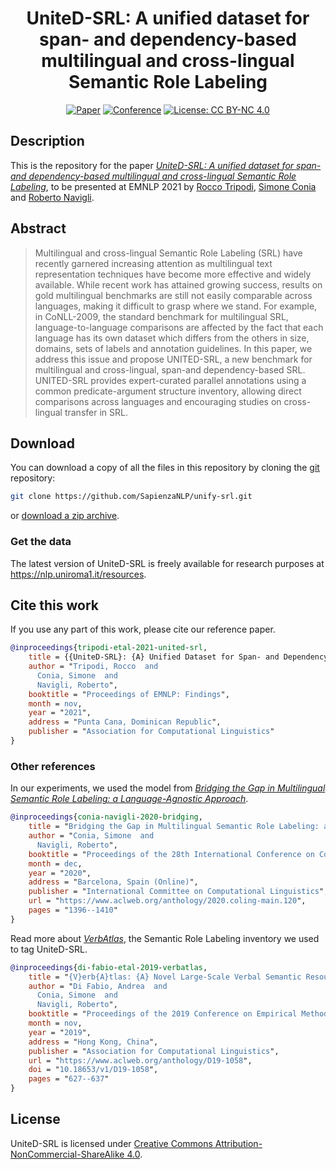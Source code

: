 <div align="center">    
 
# UniteD-SRL: A unified dataset for span- and dependency-based multilingual and cross-lingual Semantic Role Labeling

[![Paper](http://img.shields.io/badge/paper-Link-B31B1B.svg)](https://www.researchgate.net/publication/354550985_UniteD-SRL_A_Unified_Dataset_for_Span-and_Dependency-Based_Multilingual_and_Cross-Lingual_Semantic_Role_Labeling)
[![Conference](http://img.shields.io/badge/conference-EMNLP--2021-4b44ce.svg)](https://2021.emnlp.org/)
[![License: CC BY-NC 4.0](https://img.shields.io/badge/License-CC%20BY--NC--SA%204.0-lightgrey.svg)](https://creativecommons.org/licenses/by-nc-sa/4.0)

</div>

## Description
This is the repository for the paper [*UniteD-SRL: A unified dataset for span- and dependency-based multilingual and cross-lingual Semantic Role Labeling*](https://www.researchgate.net/publication/354550985_UniteD-SRL_A_Unified_Dataset_for_Span-and_Dependency-Based_Multilingual_and_Cross-Lingual_Semantic_Role_Labeling),
to be presented at EMNLP 2021 by [Rocco Tripodi](https://www.unibo.it/sitoweb/rocco.tripodi), [Simone Conia](https://c-simone.github.io) and [Roberto Navigli](https://www.diag.uniroma1.it/navigli/).


## Abstract
> Multilingual and cross-lingual Semantic Role Labeling (SRL) have recently garnered increasing attention as multilingual text representation techniques have become more effective and widely available. While recent work has attained growing success, results on gold multilingual benchmarks are still not easily comparable across languages, making it difficult to grasp where we stand. For example, in CoNLL-2009, the standard benchmark for multilingual SRL, language-to-language comparisons are affected by the fact that each language has its own dataset which differs from the others in size, domains, sets of labels and annotation guidelines. In this paper, we address this issue and propose UNITED-SRL, a new benchmark for multilingual and cross-lingual, span-and dependency-based SRL. UNITED-SRL provides expert-curated parallel annotations using a common predicate-argument structure inventory, allowing direct comparisons across languages and encouraging studies on cross-lingual transfer in SRL.

## Download
You can download a copy of all the files in this repository by cloning the
[git](https://git-scm.com/) repository:
```sh
git clone https://github.com/SapienzaNLP/unify-srl.git
```
or [download a zip archive](https://github.com/SapienzaNLP/united-srl/archive/main.zip).

### Get the data
The latest version of UniteD-SRL is freely available for research purposes at https://nlp.uniroma1.it/resources.

## Cite this work
If you use any part of this work, please cite our reference paper.
```bibtex
@inproceedings{tripodi-etal-2021-united-srl,
    title = {{UniteD-SRL}: {A} Unified Dataset for Span- and Dependency-based Multilingual and Cross-Lingual {S}emantic {R}ole {L}abeling},
    author = "Tripodi, Rocco  and
      Conia, Simone  and
      Navigli, Roberto",
    booktitle = "Proceedings of EMNLP: Findings",
    month = nov,
    year = "2021",
    address = "Punta Cana, Dominican Republic",
    publisher = "Association for Computational Linguistics"
}
```

### Other references
In our experiments, we used the model from [*Bridging the Gap in Multilingual Semantic Role Labeling: a Language-Agnostic Approach*](https://www.aclweb.org/anthology/2020.coling-main.120). 
```bibtex
@inproceedings{conia-navigli-2020-bridging,
    title = "Bridging the Gap in Multilingual Semantic Role Labeling: a Language-Agnostic Approach",
    author = "Conia, Simone  and
      Navigli, Roberto",
    booktitle = "Proceedings of the 28th International Conference on Computational Linguistics (COLING 2020)",
    month = dec,
    year = "2020",
    address = "Barcelona, Spain (Online)",
    publisher = "International Committee on Computational Linguistics",
    url = "https://www.aclweb.org/anthology/2020.coling-main.120",
    pages = "1396--1410"
}
```

Read more about [*VerbAtlas*](https://www.aclweb.org/anthology/D19-1058), the Semantic Role Labeling inventory we used to tag UniteD-SRL.
```bibtex
@inproceedings{di-fabio-etal-2019-verbatlas,
    title = "{V}erb{A}tlas: {A} Novel Large-Scale Verbal Semantic Resource and Its Application to Semantic Role Labeling",
    author = "Di Fabio, Andrea  and
      Conia, Simone  and
      Navigli, Roberto",
    booktitle = "Proceedings of the 2019 Conference on Empirical Methods in Natural Language Processing and the 9th International Joint Conference on Natural Language Processing (EMNLP-IJCNLP)",
    month = nov,
    year = "2019",
    address = "Hong Kong, China",
    publisher = "Association for Computational Linguistics",
    url = "https://www.aclweb.org/anthology/D19-1058",
    doi = "10.18653/v1/D19-1058",
    pages = "627--637"
}
```

## License
UniteD-SRL is licensed under [Creative Commons Attribution-NonCommercial-ShareAlike 4.0](https://creativecommons.org/licenses/by-nc-sa/4.0).
